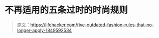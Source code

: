 # 不再适用的五条过时的时尚规则

> 原文：<https://lifehacker.com/five-outdated-fashion-rules-that-no-longer-apply-1849592534>